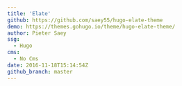 ```yaml
---
title: 'Elate'
github: https://github.com/saey55/hugo-elate-theme
demo: https://themes.gohugo.io/theme/hugo-elate-theme/
author: Pieter Saey
ssg:
  - Hugo
cms:
  - No Cms
date: 2016-11-18T15:14:54Z
github_branch: master
---
```

